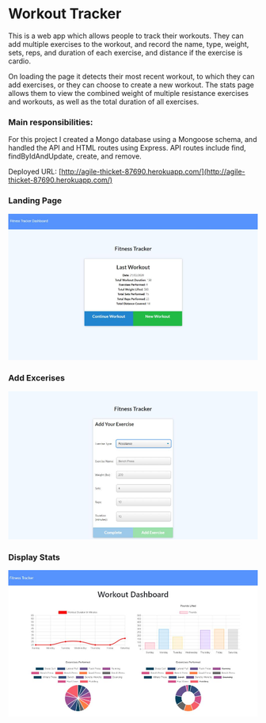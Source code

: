 # Workout Tracker

This is a web app which allows people to track their workouts. They can add multiple exercises to the workout, and record the name, type, weight, sets, reps, and duration of each exercise, and distance if the exercise is cardio.

On loading the page it detects their most recent workout, to which they can add exercises, or they can choose to create a new workout. The stats page allows them to view the combined weight of multiple resistance exercises and workouts, as well as the total duration of all exercises.  

### Main responsibilities:
For this project I created a Mongo database using a Mongoose schema, and handled the API and HTML routes using Express. 
API routes include find, findByIdAndUpdate, create, and remove. 

Deployed URL: [http://agile-thicket-87690.herokuapp.com/](http://agile-thicket-87690.herokuapp.com/)

### Landing Page
![Landing Page](https://github.com/JEQP/workout-tracker/blob/master/start.jpg)

### Add Excerises
![Add Exercises](https://github.com/JEQP/workout-tracker/blob/master/add.jpg)

### Display Stats
![Stats](https://github.com/JEQP/workout-tracker/blob/master/stats.jpg)

